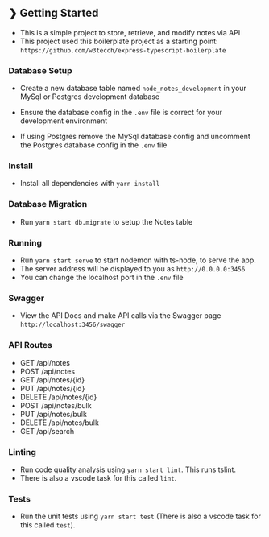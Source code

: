 ## ❯ Getting Started

-   This is a simple project to store, retrieve, and modify notes via API
-   This project used this boilerplate project as a starting point: `https://github.com/w3tecch/express-typescript-boilerplate`

### Database Setup

-   Create a new database table named `node_notes_development` in your MySql or Postgres development database

-   Ensure the database config in the `.env` file is correct for your development environment
-   If using Postgres remove the MySql database config and uncomment the Postgres database config in the `.env` file

### Install

-   Install all dependencies with `yarn install`

### Database Migration

-   Run `yarn start db.migrate` to setup the Notes table

### Running

-   Run `yarn start serve` to start nodemon with ts-node, to serve the app.
-   The server address will be displayed to you as `http://0.0.0.0:3456`
-   You can change the localhost port in the `.env` file

### Swagger

-   View the API Docs and make API calls via the Swagger page `http://localhost:3456/swagger`

### API Routes

-   GET /api/notes
-   POST /api/notes
-   GET /api/notes/{id}
-   PUT /api/notes/{id}
-   DELETE /api/notes/{id}
-   POST /api/notes/bulk
-   PUT /api/notes/bulk
-   DELETE /api/notes/bulk
-   GET /api/search

### Linting

-   Run code quality analysis using `yarn start lint`. This runs tslint.
-   There is also a vscode task for this called `lint`.

### Tests

-   Run the unit tests using `yarn start test` (There is also a vscode task for this called `test`).
